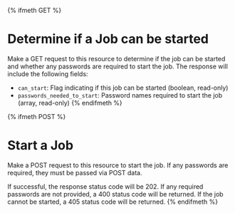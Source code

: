 {% ifmeth GET %}
# Determine if a Job can be started

Make a GET request to this resource to determine if the job can be started and
whether any passwords are required to start the job.  The response will include
the following fields:

* `can_start`: Flag indicating if this job can be started (boolean, read-only)
* `passwords_needed_to_start`: Password names required to start the job (array,
  read-only)
{% endifmeth %}

{% ifmeth POST %}
# Start a Job
Make a POST request to this resource to start the job.  If any passwords are
required, they must be passed via POST data.

If successful, the response status code will be 202.  If any required passwords
are not provided, a 400 status code will be returned.  If the job cannot be
started, a 405 status code will be returned.
{% endifmeth %}
